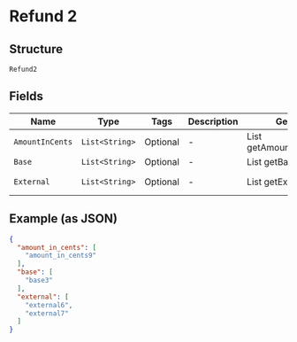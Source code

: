 
# Refund 2

## Structure

`Refund2`

## Fields

| Name | Type | Tags | Description | Getter | Setter |
|  --- | --- | --- | --- | --- | --- |
| `AmountInCents` | `List<String>` | Optional | - | List<String> getAmountInCents() | setAmountInCents(List<String> amountInCents) |
| `Base` | `List<String>` | Optional | - | List<String> getBase() | setBase(List<String> base) |
| `External` | `List<String>` | Optional | - | List<String> getExternal() | setExternal(List<String> external) |

## Example (as JSON)

```json
{
  "amount_in_cents": [
    "amount_in_cents9"
  ],
  "base": [
    "base3"
  ],
  "external": [
    "external6",
    "external7"
  ]
}
```

